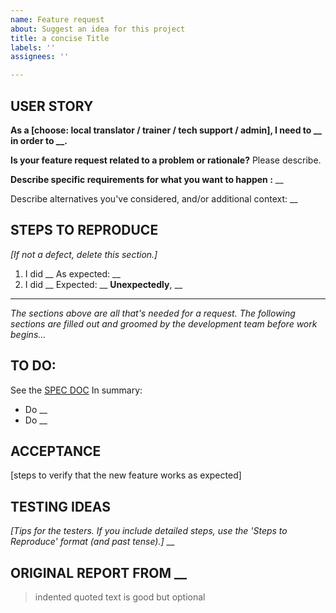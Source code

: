 ```yaml
---
name: Feature request
about: Suggest an idea for this project
title: a concise Title
labels: ''
assignees: ''

---
```


## USER STORY
**As a [choose: local translator / trainer / tech support / admin], I need to __ in order to __.**

**Is your feature request related to a problem or rationale?** Please describe.

**Describe specific requirements for what you want to happen :** __

Describe alternatives you've considered, and/or additional context: __

## STEPS TO REPRODUCE
*[If not a defect, delete this section.]*

1. I did __
As expected: __
1. I did __
Expected: __
**Unexpectedly**, __

---
*The sections above are all that's needed for a request. The following sections are filled out and groomed by the development team before work begins...*
## TO DO: 
See the [SPEC DOC](url)
In summary:
* Do __
* Do __

## ACCEPTANCE
[steps to verify that the new feature works as expected]

## TESTING IDEAS
*[Tips for the testers. If you include detailed steps, use the 'Steps to Reproduce' format (and past tense).]*
__

## ORIGINAL REPORT FROM __
> indented quoted text
> is good but optional
